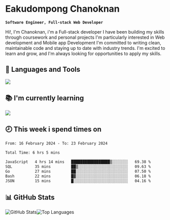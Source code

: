 # Eakudompong Chanoknan

**`Software Engineer, Full-stack Web Developer`**

<p>Hi!, I'm Chanoknan, i'm a Full-stack developer I have been building my skills
through coursework and personal projects I'm particularly interested in Web development
and Mobile app Development I'm committed to writing clean, maintainable
code and staying up to date with industry trends. I'm excited to learn
and grow, and I'm always looking for opportunities to apply my skills.</p>

## 🔧 Languages and Tools

  <a href="https://skillicons.dev">
    <img src="https://skillicons.dev/icons?i=typescript,javascript,html,css,php,java,python,laravel,nodejs,mongodb,react,nextjs,tailwind,mysql,planetscale,postgres,firebase&perline=9" />
  </a>
  
## 📚 I'm currently learning
  <a href="https://skillicons.dev">
    <img src="https://skillicons.dev/icons?i=go,rust,kotlin,androidstudio,graphql,docker,kubernetes,gcp,aws" />
  </a>

## 🕗 This week i spend times on

<!--START_SECTION:waka-->

```txt
From: 16 February 2024 - To: 23 February 2024

Total Time: 6 hrs 5 mins

JavaScript   4 hrs 14 mins   █████████████████▒░░░░░░░   69.38 %
SQL          35 mins         ██▒░░░░░░░░░░░░░░░░░░░░░░   09.63 %
Go           27 mins         ██░░░░░░░░░░░░░░░░░░░░░░░   07.50 %
Bash         22 mins         █▓░░░░░░░░░░░░░░░░░░░░░░░   06.18 %
JSON         15 mins         █░░░░░░░░░░░░░░░░░░░░░░░░   04.16 %
```

<!--END_SECTION:waka-->

## 📊 GitHub Stats

<p style="display: flex">
  <img alt="GitHub Stats" src="https://github-readme-stats.vercel.app/api?username=EC-9624&show_icons=true&theme=gruvbox&count_private=true"/>
  <img alt="Top Languages" src="https://github-readme-stats.vercel.app/api/top-langs/?username=EC-9624&layout=compact&theme=gruvbox" />  
</p>
